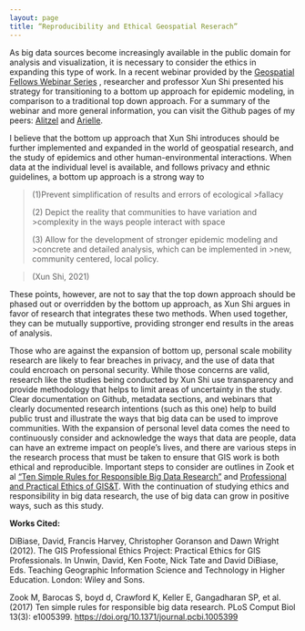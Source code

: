 ```yaml
---
layout: page
title: “Reproducibility and Ethical Geospatial Reserach”
---
```

As big data sources become increasingly available in the public domain for analysis and visualization, it is necessary to consider the ethics in expanding this type of work. In a recent webinar provided by the [Geospatial Fellows Webinar Series](https://gsi.cigi.illinois.edu/geospatial-fellows-webinar-series/) , researcher and professor Xun Shi presented his strategy for transitioning to a bottom up approach for epidemic modeling, in comparison to a traditional top down approach. For a summary of the webinar and more general information, you can visit the Github pages of my peers: [Alitzel](https://avillanueva1005.github.io/blogs/webinardebate.html) and [Arielle](https://alandaux.github.io/musings/reproducibilityEthics.html).  

I believe that the bottom up approach that Xun Shi introduces should be further implemented and expanded in the world of geospatial research, and the study of epidemics and other human-environmental interactions. When data at the individual level is available, and follows privacy and ethnic guidelines, a bottom up approach is a strong way to

> (1)Prevent simplification of results and errors of ecological >fallacy
> 
>(2) Depict the reality that communities to have variation and >complexity in the ways people interact with space
>
>(3) Allow for the development of stronger epidemic modeling and >concrete and detailed analysis, which can be implemented in >new, community centered, local policy.

>(Xun Shi, 2021)

These points, however, are not to say that the top down approach should be phased out or overridden by the bottom up approach, as Xun Shi argues in favor of research that integrates these two methods. When used together, they can be mutually supportive, providing stronger end results in the areas of analysis.

Those who are against the expansion of bottom up, personal scale mobility research are likely to fear breaches in privacy, and the use of data that could encroach on personal security. While those concerns are valid, research like the studies being conducted by Xun Shi use transparency and provide methodology that helps to limit areas of uncertainty in the study. Clear documentation on Github, metadata sections, and webinars that clearly documented research intentions (such as this one) help to build public trust and illustrate the ways that big data can be used to improve communities. With the expansion of personal level data comes the need to continuously consider and acknowledge the ways that data are people, data can have an extreme impact on people’s lives, and there are various steps in the research process that must be taken to ensure that GIS work is both ethical and reproducible. Important steps to consider are outlines in Zook et al [“Ten Simple Rules for Responsible Big Data Research”](https://journals.plos.org/ploscompbiol/article?id=10.1371/journal.pcbi.1005399) and [Professional and Practical Ethics of GIS&T](https://gistbok.ucgis.org/bok-topics/professional-and-practical-ethics-gist). With the continuation of studying ethics and responsibility in big data research, the use of big data can grow in positive ways, such as this study.

**Works Cited:**

DiBiase, David, Francis Harvey, Christopher Goranson and Dawn Wright (2012). The GIS Professional Ethics Project: Practical Ethics for GIS Professionals. In Unwin, David, Ken Foote, Nick Tate and David DiBiase, Eds. Teaching Geographic Information Science and Technology in Higher Education. London: Wiley and Sons.

Zook M, Barocas S, boyd d, Crawford K, Keller E, Gangadharan SP, et al. (2017) Ten simple rules for responsible big data research. PLoS Comput Biol 13(3): e1005399. https://doi.org/10.1371/journal.pcbi.1005399
